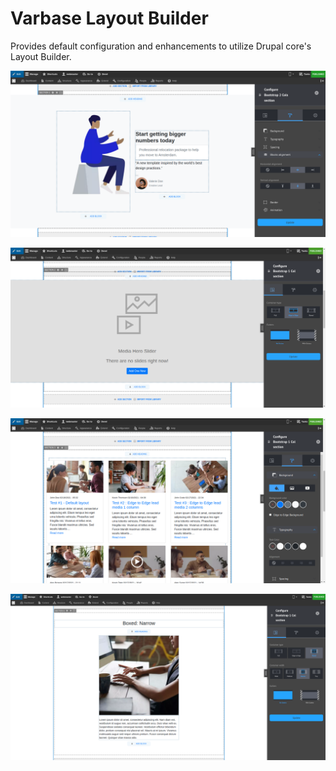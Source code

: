 # Varbase Layout Builder

Provides default configuration and enhancements to utilize Drupal core's Layout Builder.

![Vertical and Horizontal Alignments](../../../.gitbook/assets/edit-layout-for-test-1-alignment-dev-varbase9c1-alignment-2.png)

![Edit Layout for Homepage](../../../.gitbook/assets/edit-layout-for-homepage-dev-varbase9c1_0.png)

![Edit Layout for the Blog Section](../../../.gitbook/assets/edit-layout-for-blog-dev-varbase9c1.png)

![Boxed Options \( Wide, Medium, Narrow, Tiny \)](../../../.gitbook/assets/edit-layout-for-boxed-vlb-no-background-align-center-dev-varbase9c1-e1.png)





